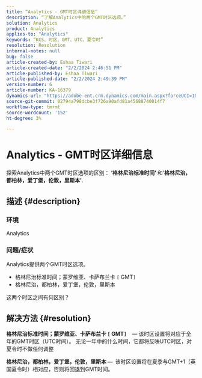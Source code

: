 ```yaml
---
title: “Analytics - GMT时区详细信息”
description: “了解Analytics中的两个GMT时区选项。”
solution: Analytics
product: Analytics
applies-to: "Analytics"
keywords: “KCS、时区、GMT、UTC、夏令时”
resolution: Resolution
internal-notes: null
bug: false
article-created-by: Eshaa Tiwari
article-created-date: "2/2/2024 2:46:51 PM"
article-published-by: Eshaa Tiwari
article-published-date: "2/2/2024 2:49:39 PM"
version-number: 6
article-number: KA-16379
dynamics-url: "https://adobe-ent.crm.dynamics.com/main.aspx?forceUCI=1&pagetype=entityrecord&etn=knowledgearticle&id=c9a835e5-d9c1-ee11-9079-6045bd006268"
source-git-commit: 02794a798dcbe3f726a90afd81a45688740014f7
workflow-type: tm+mt
source-wordcount: '152'
ht-degree: 3%

---
```


# Analytics - GMT时区详细信息


探索Analytics中两个GMT时区选项的区别：<b> ‘格林尼治标准时间’ </b>和&#39;<b>格林尼治，都柏林，爱丁堡，伦敦，里斯本&#39;</b>.

## 描述 {#description}


### <b>环境</b>

Analytics



### <b>问题/症状</b>

Analytics提供两个GMT时区选项。

- 格林尼治标准时间；蒙罗维亚、卡萨布兰卡 `[` GMT`]`
- 格林尼治，都柏林，爱丁堡，伦敦，里斯本


这两个时区之间有何区别？


## 解决方法 {#resolution}


<b>格林尼治标准时间；蒙罗维亚、卡萨布兰卡 `[` GMT`]`  </b>  — 该时区设置将对应于全年的GMT时区（UTC时间）。 无论一年中的什么时间，它都将反映UTC时区，对夏令时不做任何调整

<b>格林尼治，都柏林，爱丁堡，伦敦，里斯本 —  </b>该时区设置将在夏季与GMT+1（英国夏令时）相对应，否则将回退到GMT时间。


